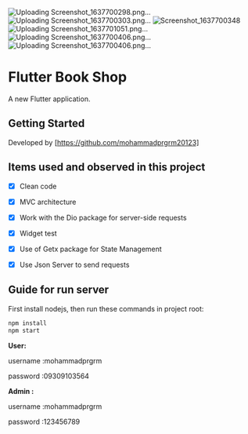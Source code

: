 ![Uploading Screenshot_1637700298.png…]()
![Uploading Screenshot_1637700303.png…]()
![Screenshot_1637700348](https://user-images.githubusercontent.com/39572061/143121833-591d00ef-d69e-4781-a544-29d3f101ab0d.png)
![Uploading Screenshot_1637701051.png…]()
![Uploading Screenshot_1637700406.png…]()
![Uploading Screenshot_1637700406.png…]()

# Flutter Book Shop 

A new Flutter application.

## Getting Started

Developed by [https://github.com/mohammadprgrm20123]






## Items used and observed in this project

- [x] Clean code
- [x] MVC architecture
- [x] Work with the Dio package for server-side requests
- [x] Widget test
- [x] Use of Getx package for State Management
- [x] Use Json Server to send requests



## Guide for run server 
First install nodejs, then run these commands in project root: 

```sh
npm install
npm start
```

**User:**

username :mohammadprgrm

password :09309103564




**Admin :**

username :mohammadprgrm 

password :123456789



